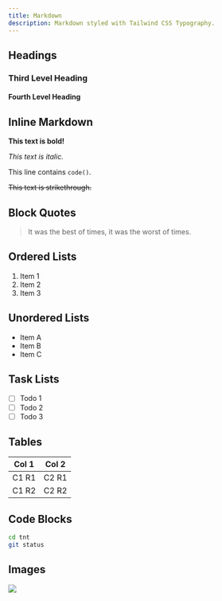 ```yaml
---
title: Markdown
description: Markdown styled with Tailwind CSS Typography.
---
```


## Headings

### Third Level Heading

#### Fourth Level Heading

## Inline Markdown

**This text is bold!**

_This text is italic._

This line contains `code()`.

~~This text is strikethrough.~~

## Block Quotes

> It was the best of times, it was the worst of times.

## Ordered Lists

1. Item 1
2. Item 2
3. Item 3

## Unordered Lists

- Item A
- Item B
- Item C

## Task Lists

- [ ] Todo 1
- [ ] Todo 2
- [ ] Todo 3

## Tables

| Col 1 | Col 2 |
| ----- | ----- |
| C1 R1 | C2 R1 |
| C1 R2 | C2 R2 |

## Code Blocks

```sh
cd tnt
git status
```

## Images

![](https://picsum.photos/id/29/2000/1000)

